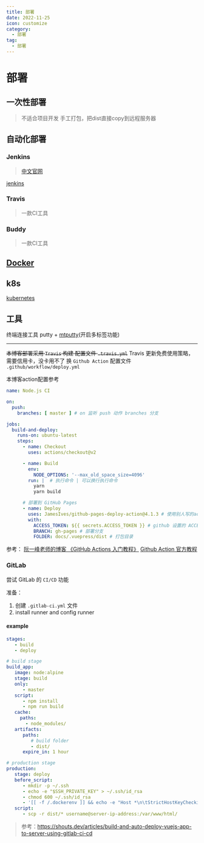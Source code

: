 ```yaml
---
title: 部署
date: 2022-11-25
icon: customize
category:
  - 部署
tag:
  - 部署
---
```

# 部署

## 一次性部署
> 不适合项目开发
手工打包，把dist直接copy到远程服务器

## 自动化部署

### Jenkins
> [中文官网](https://jenkins.io/zh)

[jenkins](./jenkins/)

### Travis
> 一款CI工具

### Buddy
> 一款CI工具
## [Docker](./docker/)

## k8s

[kubernetes](./k8s/)


## 工具

终端连接工具
putty + [mtputty](https://ttyplus.com/downloads/)(开启多标签功能)

---

~~本博客部署采用 `Travis` 构建 配置文件 `.travis.yml`~~
Travis 更新免费使用策略，需要信用卡，没卡用不了
换 `Github Action` 配置文件 `.github/workflow/deploy.yml`

本博客action配置参考

```yaml
name: Node.js CI

on:
  push:
    branches: [ master ] # on 监听 push 动作 branches 分支

jobs:
  build-and-deploy:
    runs-on: ubuntu-latest
    steps:
      - name: Checkout
        uses: actions/checkout@v2

      - name: Build
        env:
          NODE_OPTIONS: '--max_old_space_size=4096'
        run: |  # 执行命令 | 可以换行执行命令
          yarn
          yarn build

      # 部署到 GitHub Pages
      - name: Deploy
        uses: JamesIves/github-pages-deploy-action@4.1.3 # 使用别人写的action
        with:
          ACCESS_TOKEN: ${{ secrets.ACCESS_TOKEN }} # github 设置的 ACCESS_TOKEN
          BRANCH: gh-pages # 部署分支
          FOLDER: docs/.vuepress/dist # 打包目录
```

参考：
[阮一峰老师的博客 《GitHub Actions 入门教程》](http://www.ruanyifeng.com/blog/2019/09/getting-started-with-github-actions.html)
[Github Action 官方教程](https://docs.github.com/en/actions)


### GitLab

尝试 GitLab 的 `CI/CD` 功能

准备：

1. 创建 `.gitlab-ci.yml` 文件
2. install runner and config runner

#### example
```yml
stages:
   - build
   - deploy

# build stage
build_app:
   image: node:alpine
   stage: build
   only:
      - master
   script:
      - npm install
      - npm run build
   cache:
     paths:
       - node_modules/
   artifacts:
      paths:
         # build folder
         - dist/
      expire_in: 1 hour

# production stage
production:
   stage: deploy
   before_script:
      - mkdir -p ~/.ssh
      - echo -e "$SSH_PRIVATE_KEY" > ~/.ssh/id_rsa
      - chmod 600 ~/.ssh/id_rsa
      - '[[ -f /.dockerenv ]] && echo -e "Host *\n\tStrictHostKeyChecking no\n\n" > ~/.ssh/config'
   script:
      - scp -r dist/* username@server-ip-address:/var/www/html/
```
> 参考：https://shouts.dev/articles/build-and-auto-deploy-vuejs-app-to-server-using-gitlab-ci-cd
